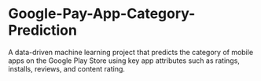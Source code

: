 # Google-Pay-App-Category-Prediction
A data-driven machine learning project that predicts the category of mobile apps on the Google Play Store using key app attributes such as ratings, installs, reviews, and content rating.
